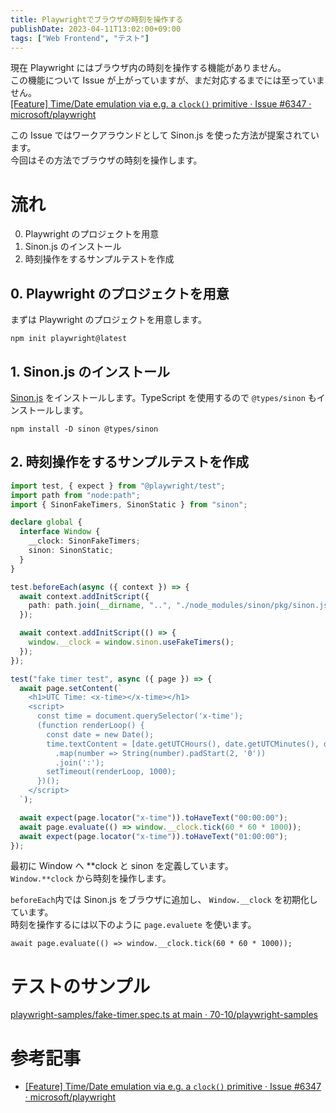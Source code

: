 ```yaml
---
title: Playwrightでブラウザの時刻を操作する
publishDate: 2023-04-11T13:02:00+09:00
tags: ["Web Frontend", "テスト"]
---
```


現在 Playwright にはブラウザ内の時刻を操作する機能がありません。  
この機能について Issue が上がっていますが、まだ対応するまでには至っていません。  
[\[Feature\] Time/Date emulation via e.g. a `clock()` primitive · Issue #6347 · microsoft/playwright](https://github.com/microsoft/playwright/issues/6347)

この Issue ではワークアラウンドとして Sinon.js を使った方法が提案されています。  
今回はその方法でブラウザの時刻を操作します。

# 流れ

0. Playwright のプロジェクトを用意
1. Sinon.js のインストール
2. 時刻操作をするサンプルテストを作成

## 0. Playwright のプロジェクトを用意

まずは Playwright のプロジェクトを用意します。

```:Terminal
npm init playwright@latest
```

## 1. Sinon.js のインストール

[Sinon.js](https://sinonjs.org/) をインストールします。TypeScript を使用するので `@types/sinon` もインストールします。

```:Terminal
npm install -D sinon @types/sinon
```

## 2. 時刻操作をするサンプルテストを作成

```ts:tests/fake-timer.test.ts
import test, { expect } from "@playwright/test";
import path from "node:path";
import { SinonFakeTimers, SinonStatic } from "sinon";

declare global {
  interface Window {
    __clock: SinonFakeTimers;
    sinon: SinonStatic;
  }
}

test.beforeEach(async ({ context }) => {
  await context.addInitScript({
    path: path.join(__dirname, "..", "./node_modules/sinon/pkg/sinon.js"),
  });

  await context.addInitScript(() => {
    window.__clock = window.sinon.useFakeTimers();
  });
});

test("fake timer test", async ({ page }) => {
  await page.setContent(`
    <h1>UTC Time: <x-time></x-time></h1>
    <script>
      const time = document.querySelector('x-time');
      (function renderLoop() {
        const date = new Date();
        time.textContent = [date.getUTCHours(), date.getUTCMinutes(), date.getUTCSeconds()]
          .map(number => String(number).padStart(2, '0'))
          .join(':');
        setTimeout(renderLoop, 1000);
      })();
    </script>
  `);

  await expect(page.locator("x-time")).toHaveText("00:00:00");
  await page.evaluate(() => window.__clock.tick(60 * 60 * 1000));
  await expect(page.locator("x-time")).toHaveText("01:00:00");
});
```

最初に Window へ **clock と sinon を定義しています。  
`Window.**clock` から時刻を操作します。

`beforeEach`内では Sinon.js をブラウザに追加し、 `Window.__clock` を初期化しています。  
時刻を操作するには以下のように `page.evaluete` を使います。

```ts:時刻を1時間進める
await page.evaluate(() => window.__clock.tick(60 * 60 * 1000));
```

# テストのサンプル

[playwright-samples/fake-timer.spec.ts at main · 70-10/playwright-samples](https://github.com/70-10/playwright-samples/blob/main/tests/fake-timer.spec.ts)

# 参考記事

- [\[Feature\] Time/Date emulation via e.g. a `clock()` primitive · Issue #6347 · microsoft/playwright](https://github.com/microsoft/playwright/issues/6347#issuecomment-965887758)
